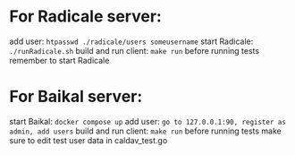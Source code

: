 # For Radicale server:
add user:
`htpasswd ./radicale/users someusername`
start Radicale:
`./runRadicale.sh`
build and run client:
`make run`
before running tests remember to start Radicale

# For Baikal server:
start Baikal:
`docker compose up`
add user:
`go to 127.0.0.1:90, register as admin, add users`
build and run client:
`make run`
before running tests make sure to edit test user data in caldav_test.go
